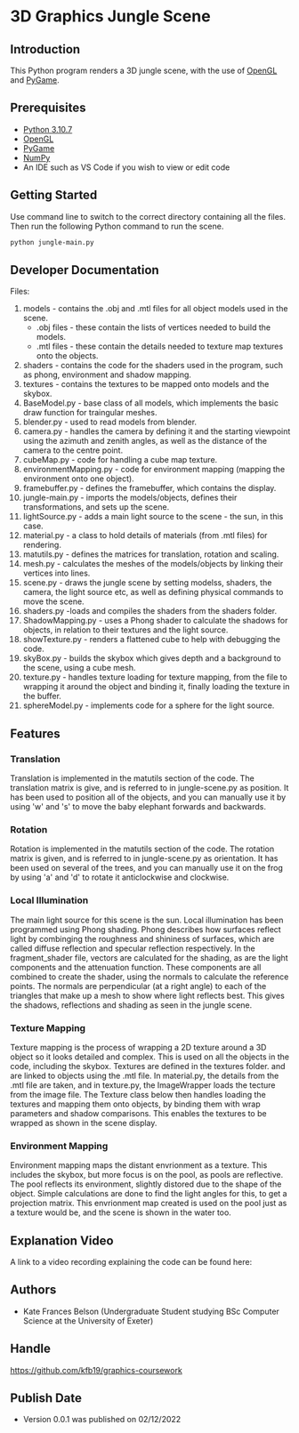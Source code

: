   
# 3D Graphics Jungle Scene

## Introduction

This Python program renders a 3D jungle scene, with the use of [OpenGL](https://pypi.org/project/PyOpenGL/ "OpenGL") and [PyGame](https://www.pygame.org/news "PyGame"). 

## Prerequisites

- [Python 3.10.7](https://www.python.org/downloads/ "Python 3.10.7")
- [OpenGL](https://pypi.org/project/PyOpenGL/ "OpenGL") 
- [PyGame](https://www.pygame.org/news "PyGame")
- [NumPy](https://numpy.org/ "NumPy")
- An IDE such as VS Code if you wish to view or edit code 

## Getting Started 

Use command line to switch to the correct directory containing all the files. Then run the following Python command to run the scene. 

```bash
python jungle-main.py
```

## Developer Documentation
Files: 
1. models - contains the .obj and .mtl files for all object models used in the scene. 
	- .obj files - these contain the lists of vertices needed to build the models. 
	- .mtl files - these contain the details needed to texture map textures onto the objects. 
2. shaders - contains the code for the shaders used in the program, such as phong, environment and shadow mapping. 
3. textures - contains the textures to be mapped onto models and the skybox. 
4. BaseModel.py - base class of all models, which implements the basic draw function for traingular meshes. 
5. blender.py - used to read models from blender. 
6. camera.py - handles the camera by defining it and the starting viewpoint using the azimuth and zenith angles, as well as the distance of the camera to the centre point. 
7. cubeMap.py - code for handling a cube map texture. 
8. environmentMapping.py - code for environment mapping (mapping the environment onto one object). 
9. framebuffer.py - defines the framebuffer, which contains the display. 
10. jungle-main.py - imports the models/objects, defines their transformations, and sets up the scene. 
11. lightSource.py - adds a main light source to the scene - the sun, in this case. 
12. material.py - a class to hold details of materials (from .mtl files) for rendering. 
13. matutils.py - defines the matrices for translation, rotation and scaling. 
14. mesh.py - calculates the meshes of the models/objects by linking their vertices into lines. 
15. scene.py - draws the jungle scene by setting modelss, shaders, the camera, the light source etc, as well as defining physical commands to move the scene. 
16. shaders.py -loads and compiles the shaders from the shaders folder. 
17. ShadowMapping.py - uses a Phong shader to calculate the shadows for objects, in relation to their textures and the light source. 
18. showTexture.py - renders a flattened cube to help with debugging the code. 
19. skyBox.py - builds the skybox which gives depth and a background to the scene, using a cube mesh. 
20. texture.py - handles texture loading for texture mapping, from the file to wrapping it around the object and binding it, finally loading the texture in the buffer. 
21. sphereModel.py - implements code for a sphere for the light source. 

## Features 

### Translation 

Translation is implemented in the matutils section of the code. The translation matrix is give, and is referred to in jungle-scene.py as position. It has been used to position all of the objects, and you can manually use it by using 'w' and 's' to move the baby elephant forwards and backwards. 

### Rotation 

Rotation is implemented in the matutils section of the code. The rotation matrix is given, and is referred to in jungle-scene.py as orientation. It has been used on several of the trees, and you can manually use it on the frog by using 'a' and 'd' to rotate it anticlockwise and clockwise. 

### Local Illumination 

The main light source for this scene is the sun. Local illumination has been programmed using Phong shading. Phong describes how surfaces reflect light by combinging the roughness and shininess of surfaces, which are called diffuse reflection and specular reflection respectively. In the fragment_shader file, vectors are calculated for the shading, as are the light components and the attenuation function. These components are all combined to create the shader, using the normals to calculate the reference points. The normals are perpendicular (at a right angle) to each of the triangles that make up a mesh to show where light reflects best. This gives the shadows, reflections and shading as seen in the jungle scene. 

### Texture Mapping 

Texture mapping is the process of wrapping a 2D texture around a 3D object so it looks detailed and complex. This is used on all the objects in the code, including the skybox. Textures are defined in the textures folder. and are linked to objects using the .mtl file. In material.py, the details from the .mtl file are taken, and in texture.py, the ImageWrapper loads the tecture from the image file. The Texture class below then handles loading the textures and mapping them onto objects, by binding them with wrap parameters and shadow comparisons. This enables the textures to be wrapped as shown in the scene display. 

### Environment Mapping 

Environment mapping maps the distant envrionment as a texture. This includes the skybox, but more focus is on the pool, as pools are reflective. The pool reflects its environment, slightly distored due to the shape of the object. Simple calculations are done to find the light angles for this, to get a projection matrix. This envrionment map created is used on the pool just as a texture would be, and the scene is shown in the water too. 

## Explanation Video

A link to a video recording explaining the code can be found here: 

## Authors 

- Kate Frances Belson (Undergraduate Student studying BSc Computer Science at the University of Exeter)

## Handle

https://github.com/kfb19/graphics-coursework

## Publish Date 

- Version 0.0.1 was published on 02/12/2022
